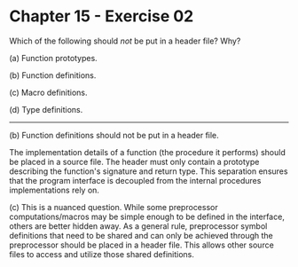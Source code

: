 # Chapter 15 - Exercise 02

Which of the following should _not_ be put in a header file? Why?

(a) Function prototypes.

(b) Function definitions.

(c) Macro definitions.

(d) Type definitions.


---

(b) Function definitions should not be put in a header file.

The implementation details of a function (the procedure it performs) should be
placed in a source file.  The header must only contain a prototype describing
the function's signature and return type.  This separation ensures that the
program interface is decoupled from the internal procedures implementations rely
on.

(c) 
This is a nuanced question.  While some preprocessor computations/macros may be
simple enough to be defined in the interface, others are better hidden away.  As
a general rule, preprocessor symbol definitions that need to be shared and can
only be achieved through the preprocessor should be placed in a header file.
This allows other source files to access and utilize those shared definitions.

